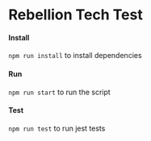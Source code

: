 ﻿# Rebellion Tech Test

#### Install
`npm run install` to install dependencies

#### Run
`npm run start` to run the script 

#### Test
`npm run test` to run jest tests
